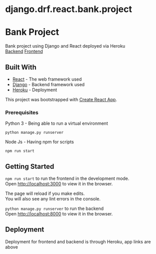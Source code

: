 # django.drf.react.bank.project
# Bank Project

Bank project using Django and React deployed via Heroku<br>
[Backend](https://django-drf-react-bank-project.herokuapp.com/)
[Frontend](https://django-drf-react-proj-front.herokuapp.com/)

## Built With

* [React](https://reactjs.org/) - The web framework used
* [Django](https://www.djangoproject.com/) - Backend framework used
* [Heroku](https://www.heroku.com/) - Deployment

This project was bootstrapped with [Create React App](https://github.com/facebook/create-react-app).

### Prerequisites

Python 3 - Being able to run a virtual environment

```
python manage.py runserver
```

Node Js - Having npm for scripts
```
npm run start
```

## Getting Started

`npm run start` to run the frontend in the development mode.<br />
Open [http://localhost:3000](http://localhost:3000) to view it in the browser.

The page will reload if you make edits.<br />
You will also see any lint errors in the console.

`python manage.py runserver` to run the backend<br />
Open [http://localhost:8000](http://localhost:8000) to view it in the browser.

## Deployment

Deployment for frontend and backend is through Heroku, app links are above
